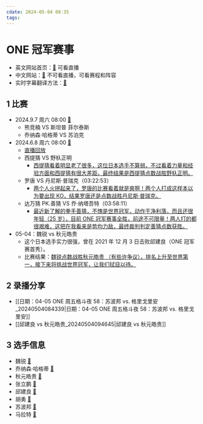 ```yaml
---
cdate: 2024-05-04 08:35
tags: 
---
```


# ONE 冠军赛事

- 英文网站首页：[🚀](https://watch.onefc.com/) 可看直播
- 中文网站：[🚀](https://www.onefc.com/cn/) 不可看直播，可看赛程和阵容
- 实时字幕翻译方法：[🚀](https://support.google.com/chrome/answer/10538231?hl=zh-Hans) 

## 1 比赛

- 2024.9.7 周六 08:00 [🚀](https://www.onefc.com/cn/events/one168/) 
	- 熊竞楠 VS 斯坦普 菲尔泰斯
	- 乔纳森·哈格蒂 VS 苏泊克
- 2024.6.8 周六 08:00 [🚀](https://www.onefc.com/cn/events/one167/) 
	- [直播回放](https://watch.onefc.com/events/one167) 
	- 西提猜 VS 野杁正明
		- <u>西提猜看着明显老了很多，这位日本选手不算弱，不过看着力量和经验方面和西提猜有很大差距，最终结果是西提猜点数战胜野杁正明。</u>
	- 罗唐 VS 丹尼斯·普瑞克（03:22:53）
		- <u>两个人火拼起来了，罗唐的比赛看着就是爽啊！两个人打成这样本以为要出现 KO，结果罗唐还是点数战胜丹尼斯·普瑞克。</u>
	- 达万猜 PK.善猜 VS 乔·纳塔吾特（03:58:11）
		- <u>最近新了解的拳手善猜，不愧是世界冠军，动作干净利落，而且还很年轻（25 岁），目前 ONE 冠军赛事全胜，前途不可限量！两人打的都很艰难，这把在我看来是势均力敌，最终裁判判定善猜点数获胜。</u>
- 05-04：魏锐 vs 秋元皓贵
	- 这个日本选手实力很强，曾在 2021 年 12 月 3 日击败邱建良（ONE 冠军赛首秀）。
	- 比赛结果：<u>魏锐点数战胜秋元皓贵 （有些许争议），排名上升至世界第一，接下来将挑战世界冠军，让我们拭目以待。</u>

## 2 录播分享

- [[日期：04-05 ONE 周五格斗夜 58：苏波邦 vs. 格里戈里安_20240504084339|日期：04-05 ONE 周五格斗夜 58：苏波邦 vs. 格里戈里安]] 
- [[邱建良 vs 秋元皓贵_20240504094645|邱建良 vs 秋元皓贵]] 

## 3 选手信息

- 魏锐 [🚀](https://www.onefc.com/cn/athletes/wei-rui/) 
- 乔纳森·哈格蒂 [🚀](https://www.onefc.com/cn/athletes/jonathan-haggerty/) 
- 秋元皓贵 [🚀](https://www.onefc.com/cn/athletes/hiroki-akimoto/) 
- 张立鹏 [🚀](https://www.onefc.com/cn/athletes/zhang-lipeng/) 
- 邱建良 [🚀](https://www.onefc.com/cn/athletes/qiu-jianliang/) 
- 胡勇 [🚀](https://www.onefc.com/cn/athletes/hu-yong/) 
- 苏波邦 [🚀](https://www.onefc.com/cn/athletes/superbon/) 
- 马拉特 [🚀](https://www.onefc.com/cn/athletes/marat-grigorian/) 